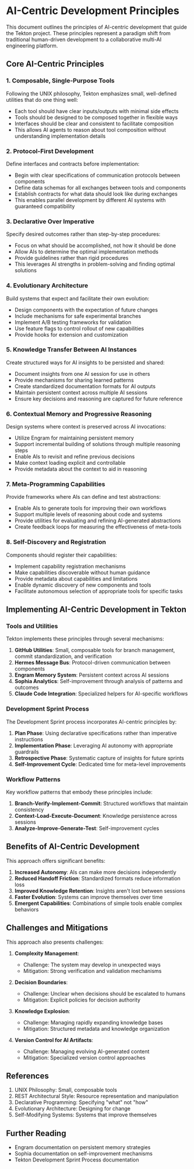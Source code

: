 # AI-Centric Development Principles

This document outlines the principles of AI-centric development that guide the Tekton project. These principles represent a paradigm shift from traditional human-driven development to a collaborative multi-AI engineering platform.

## Core AI-Centric Principles

### 1. Composable, Single-Purpose Tools

Following the UNIX philosophy, Tekton emphasizes small, well-defined utilities that do one thing well:

- Each tool should have clear inputs/outputs with minimal side effects
- Tools should be designed to be composed together in flexible ways
- Interfaces should be clear and consistent to facilitate composition
- This allows AI agents to reason about tool composition without understanding implementation details

### 2. Protocol-First Development

Define interfaces and contracts before implementation:

- Begin with clear specifications of communication protocols between components
- Define data schemas for all exchanges between tools and components
- Establish contracts for what data should look like during exchanges
- This enables parallel development by different AI systems with guaranteed compatibility

### 3. Declarative Over Imperative

Specify desired outcomes rather than step-by-step procedures:

- Focus on what should be accomplished, not how it should be done
- Allow AIs to determine the optimal implementation methods
- Provide guidelines rather than rigid procedures
- This leverages AI strengths in problem-solving and finding optimal solutions

### 4. Evolutionary Architecture

Build systems that expect and facilitate their own evolution:

- Design components with the expectation of future changes
- Include mechanisms for safe experimental branches
- Implement A/B testing frameworks for validation
- Use feature flags to control rollout of new capabilities
- Provide hooks for extension and customization

### 5. Knowledge Transfer Between AI Instances

Create structured ways for AI insights to be persisted and shared:

- Document insights from one AI session for use in others
- Provide mechanisms for sharing learned patterns
- Create standardized documentation formats for AI outputs
- Maintain persistent context across multiple AI sessions
- Ensure key decisions and reasoning are captured for future reference

### 6. Contextual Memory and Progressive Reasoning

Design systems where context is preserved across AI invocations:

- Utilize Engram for maintaining persistent memory
- Support incremental building of solutions through multiple reasoning steps
- Enable AIs to revisit and refine previous decisions
- Make context loading explicit and controllable
- Provide metadata about the context to aid in reasoning

### 7. Meta-Programming Capabilities

Provide frameworks where AIs can define and test abstractions:

- Enable AIs to generate tools for improving their own workflows
- Support multiple levels of reasoning about code and systems
- Provide utilities for evaluating and refining AI-generated abstractions
- Create feedback loops for measuring the effectiveness of meta-tools

### 8. Self-Discovery and Registration

Components should register their capabilities:

- Implement capability registration mechanisms
- Make capabilities discoverable without human guidance
- Provide metadata about capabilities and limitations
- Enable dynamic discovery of new components and tools
- Facilitate autonomous selection of appropriate tools for specific tasks

## Implementing AI-Centric Development in Tekton

### Tools and Utilities

Tekton implements these principles through several mechanisms:

1. **GitHub Utilities**: Small, composable tools for branch management, commit standardization, and verification
2. **Hermes Message Bus**: Protocol-driven communication between components
3. **Engram Memory System**: Persistent context across AI sessions
4. **Sophia Analytics**: Self-improvement through analysis of patterns and outcomes
5. **Claude Code Integration**: Specialized helpers for AI-specific workflows

### Development Sprint Process

The Development Sprint process incorporates AI-centric principles by:

1. **Plan Phase**: Using declarative specifications rather than imperative instructions
2. **Implementation Phase**: Leveraging AI autonomy with appropriate guardrails
3. **Retrospective Phase**: Systematic capture of insights for future sprints
4. **Self-Improvement Cycle**: Dedicated time for meta-level improvements

### Workflow Patterns

Key workflow patterns that embody these principles include:

1. **Branch-Verify-Implement-Commit**: Structured workflows that maintain consistency
2. **Context-Load-Execute-Document**: Knowledge persistence across sessions
3. **Analyze-Improve-Generate-Test**: Self-improvement cycles

## Benefits of AI-Centric Development

This approach offers significant benefits:

1. **Increased Autonomy**: AIs can make more decisions independently
2. **Reduced Handoff Friction**: Standardized formats reduce information loss
3. **Improved Knowledge Retention**: Insights aren't lost between sessions
4. **Faster Evolution**: Systems can improve themselves over time
5. **Emergent Capabilities**: Combinations of simple tools enable complex behaviors

## Challenges and Mitigations

This approach also presents challenges:

1. **Complexity Management**: 
   - Challenge: The system may develop in unexpected ways
   - Mitigation: Strong verification and validation mechanisms

2. **Decision Boundaries**:
   - Challenge: Unclear when decisions should be escalated to humans
   - Mitigation: Explicit policies for decision authority

3. **Knowledge Explosion**:
   - Challenge: Managing rapidly expanding knowledge bases
   - Mitigation: Structured metadata and knowledge organization

4. **Version Control for AI Artifacts**:
   - Challenge: Managing evolving AI-generated content
   - Mitigation: Specialized version control approaches

## References

1. UNIX Philosophy: Small, composable tools
2. REST Architectural Style: Resource representation and manipulation
3. Declarative Programming: Specifying "what" not "how"
4. Evolutionary Architecture: Designing for change
5. Self-Modifying Systems: Systems that improve themselves

## Further Reading

- Engram documentation on persistent memory strategies
- Sophia documentation on self-improvement mechanisms
- Tekton Development Sprint Process documentation